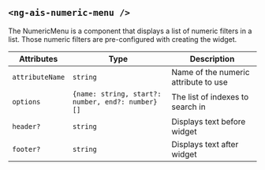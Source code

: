 ## `<ng-ais-numeric-menu />`

The NumericMenu is a component that displays a list of numeric filters in a list. Those numeric filters are pre-configured with creating the widget.

| Attributes      | Type                                                 | Description
| -               | -                                                | -
| `attributeName` | `string`                                         | Name of the numeric attribute to use
| `options`       | `{name: string, start?: number, end?: number}[]` | The list of indexes to search in
| `header?`       | `string`                                         | Displays text before widget
| `footer?`       | `string`                                         | Displays text after widget
